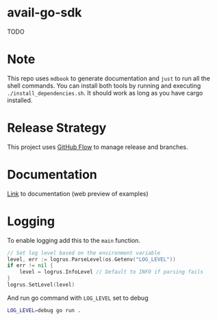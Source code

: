 # avail-go-sdk

TODO

# Note
This repo uses `mdbook` to generate documentation and `just` to run all the shell commands.
You can install both tools by running and executing `./install_dependencies.sh`. It should work as long as you have cargo installed.

# Release Strategy
This project uses [GitHub Flow](https://www.alexhyett.com/git-flow-github-flow/) to manage release and branches.

# Documentation
[Link](https://availproject.github.io/avail-go-sdk/) to documentation (web preview of examples)


# Logging
To enable logging add this to the `main` function.

```go
// Set log level based on the environment variable
level, err := logrus.ParseLevel(os.Getenv("LOG_LEVEL"))
if err != nil {
    level = logrus.InfoLevel // Default to INFO if parsing fails
}
logrus.SetLevel(level)
```

And run go command with `LOG_LEVEL` set to debug

```bash
LOG_LEVEL=debug go run .
```